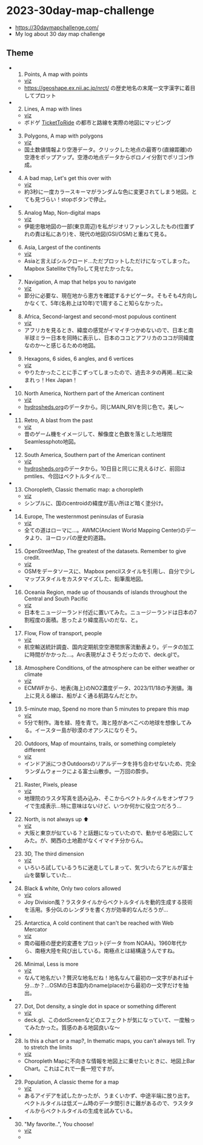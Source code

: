 # 2023-30day-map-challenge

* <https://30daymapchallenge.com/>
* My log about 30 day map challenge

## Theme

- 1. Points, A map with points
  - [viz](https://tvizninja.github.io/2023-30day-map-challenge/01-points/viz/)
  - <https://geoshape.ex.nii.ac.jp/nrct/> の歴史地名の末尾一文字漢字に着目してプロット
- 2. Lines, A map with lines
  - [viz](https://tvizninja.github.io/2023-30day-map-challenge/02-lines/viz/)
  - ボドゲ [TicketToRide](https://boardgamegeek.com/boardgame/9209/ticket-ride) の都市と路線を実際の地図にマッピング
- 3. Polygons, A map with polygons
  - [viz](https://tvizninja.github.io/2023-30day-map-challenge/03-polygons/viz/)
  - 国土数値情報より空港データ。クリックした地点の最寄り(直線距離)の空港をポップアップ。空港の地点データからボロノイ分割でポリゴン作成。
- 4. A bad map, Let's get this over with
  - [viz](https://tvizninja.github.io/2023-30day-map-challenge/04-badmap/viz/)
  - 約3秒に一度カラースキーマがランダムな色に変更されてしまう地図。とても見づらい！stopボタンで停止。
- 5. Analog Map, Non-digital maps
  - [viz](https://tvizninja.github.io/2023-30day-map-challenge/05-analog/viz/)
  - 伊能忠敬地図の一部(東京周辺)を私がジオリファレンスしたもの(位置ずれの責は私にあり)を、現代の地図(GSI/OSM)と重ねて見る。
- 6. Asia, Largest of the continents
  - [viz](https://tvizninja.github.io/2023-30day-map-challenge/06-asia/viz/)
  - Asiaと言えばシルクロード…ただプロットしただけになってしまった。Mapbox SatelliteでflyToして見せたかったな。
- 7. Navigation, A map that helps you to navigate
  - [viz](https://tvizninja.github.io/2023-30day-map-challenge/07-navigation/viz/)
  - 節分に必要な、現在地から恵方を確認するナビゲータ。そもそも4方向しかなくて、5年(名称上は10年)で1周すること知らなかった。
- 8. Africa, Second-largest and second-most populous continent
  - [viz](https://tvizninja.github.io/2023-30day-map-challenge/08-africa/viz/)
  - アフリカを見るとき、緯度の感覚がイマイチつかめないので、日本と南半球ミラー日本を同時に表示し、日本のココとアフリカのココが同緯度なのか～と感じるための地図。
- 9. Hexagons, 6 sides, 6 angles, and 6 vertices
  - [viz](https://tvizninja.github.io/2023-30day-map-challenge/09-hexagon/viz/hex-japan.svg)
  - やりたかったことに手こずってしまったので、過去ネタの再掲…紅に染まれっ！Hex Japan！
- 10. North America, Northern part of the American continent
  - [viz](https://tvizninja.github.io/2023-30day-map-challenge/10-northamerica/viz/)
  - [hydrosheds.org](https://www.hydrosheds.org/products/hydrorivers)のデータから。同じMAIN_RIVを同じ色で。美し～
- 11. Retro, A blast from the past
  - [viz](https://tvizninja.github.io/2023-30day-map-challenge/11-retro/viz/)
  - 昔のゲーム機をイメージして、解像度と色数を落とした地理院Seamlessphoto地図。
- 12. South America, Southern part of the American continent
  - [viz](https://tvizninja.github.io/2023-30day-map-challenge/12-southamerica/viz/)
  - [hydrosheds.org](https://www.hydrosheds.org/products/hydrorivers)のデータから。10日目と同じに見えるけど、前回はpmtiles、今回はベクトルタイルで…
- 13. Choropleth, Classic thematic map: a choropleth
  - [viz](https://tvizninja.github.io/2023-30day-map-challenge/13-choropleth/viz/)
  - シンプルに、国のcentroidの緯度が高い所ほど暗く塗分け。
- 14. Europe, The westernmost peninsulas of Eurasia
  - [viz](https://tvizninja.github.io/2023-30day-map-challenge/14-europe/viz/)
  - 全ての道はローマに…。AWMC(Ancient World Mapping Center)のデータより、ヨーロッパの歴史的道路。
- 15. OpenStreetMap, The greatest of the datasets. Remember to give credit.
  - [viz](https://tvizninja.github.io/2023-30day-map-challenge/15-osm/viz/)
  - OSMをデータソースに、Mapbox pencilスタイルを引用し、自分で少しマップスタイルをカスタマイズした、鉛筆風地図。
- 16. Oceania Region, made up of thousands of islands throughout the Central and South Pacific
  - [viz](https://tvizninja.github.io/2023-30day-map-challenge/16-oceania/viz/)
  - 日本をニュージーランド付近に置いてみた。ニュージーランドは日本の7割程度の面積。思ったより緯度高いのだな、と。
- 17. Flow, Flow of transport, people
  - [viz](https://tvizninja.github.io/2023-30day-map-challenge/17-flow/viz/)
  - 航空輸送統計調査、国内定期航空空港間旅客流動表より。データの加工に時間がかかった…。Arc表現がよさそうだったので、deck.glで。
- 18. Atmosphere Conditions, of the atmosphere can be either weather or climate
  - [viz](https://tvizninja.github.io/2023-30day-map-challenge/18-atmosphere/viz/)
  - ECMWFから、地表(海上)のNO2濃度データ、2023/11/18の予測値。海上に見える線は、船がよく通る航路なんだとか。
- 19. 5-minute map, Spend no more than 5 minutes to prepare this map
  - [viz](https://tvizninja.github.io/2023-30day-map-challenge/19-5min/viz/)
  - 5分で制作。海を緑、陸を青で。海と陸があべこべの地球を想像してみる。イースター島が砂漠のオアシスになりそう。
- 20. Outdoors, Map of mountains, trails, or something completely different
  - [viz](https://tvizninja.github.io/2023-30day-map-challenge/20-outdoors/viz/)
  - インドア派につきOutdoorsのリアルデータを持ち合わせないため、完全ランダムウォークによる富士山散歩。一万回の酔歩。
- 21. Raster, Pixels, please
  - [viz](https://tvizninja.github.io/2023-30day-map-challenge/21-raster/viz/)
  - 地理院のラスタ写真を読み込み、そこからベクトルタイルをオンザフライで生成表示…特に意味はないけど、いつか何かに役立つだろう…
- 22. North, is not always up ⬆️
  - [viz](https://tvizninja.github.io/2023-30day-map-challenge/22-north/viz/)
  - 大阪と東京が似ている？と話題になっていたので、動かせる地図にしてみた。が、関西の土地勘がなくイマイチ分からん。
- 23. 3D, The third dimension
  - [viz](https://tvizninja.github.io/2023-30day-map-challenge/23-3d/viz/)
  - いろいろ試しているうちに迷走してしまって、気づいたらアヒルが富士山を襲撃していた…
- 24. Black & white, Only two colors allowed
  - [viz](https://tvizninja.github.io/2023-30day-map-challenge/24-blackwhite/viz/)
  - Joy Division風？ラスタタイルからベクトルタイルを動的生成する技術を活用。多分GLのレンダラを書く方が効率的なんだろうが…
- 25. Antarctica, A cold continent that can't be reached with Web Mercator
  - [viz](https://tvizninja.github.io/2023-30day-map-challenge/25-antarctica/viz/)
  - 南の磁極の歴史的変遷をプロット(データ from NOAA)。1960年代から、南極大陸を飛び出している。南極点とは結構違うんですね。
- 26. Minimal, Less is more
  - [viz](https://tvizninja.github.io/2023-30day-map-challenge/26-minimal/viz/)
  - なんて地名だい？贅沢な地名だね！地名なんて最初の一文字があれば十分…か？…OSMの日本国内のname(place)から最初の一文字だけを抽出。
- 27. Dot, Dot density, a single dot in space or something different
  - [viz](https://tvizninja.github.io/2023-30day-map-challenge/27-dot/viz/)
  - deck.gl、このdotScreenなどのエフェクトが気になっていて、一度触ってみたかった。質感のある地図良いな～
- 28. Is this a chart or a map?, In thematic maps, you can't always tell. Try to stretch the limits
  - [viz](https://tvizninja.github.io/2023-30day-map-challenge/28-chartmap/viz/)
  - Choropleth Mapに不向きな情報を地図上に乗せたいときに、地図上Bar Chart。これはこれで一長一短ですが。
- 29. Population, A classic theme for a map
  - [viz](https://tvizninja.github.io/2023-30day-map-challenge/29-population/viz/)
  - あるアイデアを試したかったが、うまくいかず、中途半端に放り出す。ベクトルタイルは低ズーム時のデータ間引きに難があるので、ラスタタイルからベクトルタイルの生成を試みている。
- 30. "My favorite..", You choose!
  - [viz](https://tvizninja.github.io/2023-30day-map-challenge/30-myfav/viz/)
  - 
